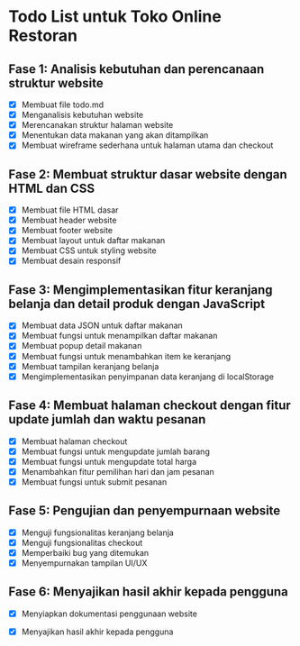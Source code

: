 # Todo List untuk Toko Online Restoran

## Fase 1: Analisis kebutuhan dan perencanaan struktur website
- [x] Membuat file todo.md
- [x] Menganalisis kebutuhan website
- [x] Merencanakan struktur halaman website
- [x] Menentukan data makanan yang akan ditampilkan
- [x] Membuat wireframe sederhana untuk halaman utama dan checkout

## Fase 2: Membuat struktur dasar website dengan HTML dan CSS
- [x] Membuat file HTML dasar
- [x] Membuat header website
- [x] Membuat footer website
- [x] Membuat layout untuk daftar makanan
- [x] Membuat CSS untuk styling website
- [x] Membuat desain responsif

## Fase 3: Mengimplementasikan fitur keranjang belanja dan detail produk dengan JavaScript
- [x] Membuat data JSON untuk daftar makanan
- [x] Membuat fungsi untuk menampilkan daftar makanan
- [x] Membuat popup detail makanan
- [x] Membuat fungsi untuk menambahkan item ke keranjang
- [x] Membuat tampilan keranjang belanja
- [x] Mengimplementasikan penyimpanan data keranjang di localStorage

## Fase 4: Membuat halaman checkout dengan fitur update jumlah dan waktu pesanan
- [x] Membuat halaman checkout
- [x] Membuat fungsi untuk mengupdate jumlah barang
- [x] Membuat fungsi untuk mengupdate total harga
- [x] Menambahkan fitur pemilihan hari dan jam pesanan
- [x] Membuat fungsi untuk submit pesanan

## Fase 5: Pengujian dan penyempurnaan website
- [x] Menguji fungsionalitas keranjang belanja
- [x] Menguji fungsionalitas checkout
- [x] Memperbaiki bug yang ditemukan
- [x] Menyempurnakan tampilan UI/UX

## Fase 6: Menyajikan hasil akhir kepada pengguna
- [x] Menyiapkan dokumentasi penggunaan website
- [x] Menyajikan hasil akhir kepada pengguna

